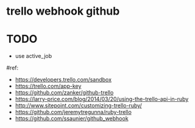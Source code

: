 # trello webhook github




# TODO
* use active_job


#ref:
* https://developers.trello.com/sandbox
* https://trello.com/app-key
* https://github.com/zanker/github-trello
* https://larry-price.com/blog/2014/03/20/using-the-trello-api-in-ruby
* http://www.sitepoint.com/customizing-trello-ruby/
* https://github.com/jeremytregunna/ruby-trello
* https://github.com/ssaunier/github_webhook
